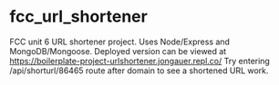 # fcc_url_shortener
FCC unit 6 URL shortener project. Uses Node/Express and MongoDB/Mongoose.
Deployed version can be viewed at https://boilerplate-project-urlshortener.jongauer.repl.co/
Try entering /api/shorturl/86465 route after domain to see a shortened URL work.
